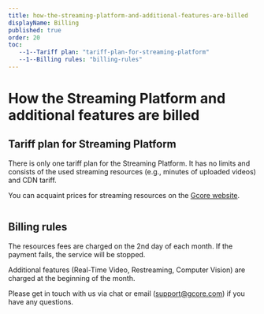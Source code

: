 ```yaml
---
title: how-the-streaming-platform-and-additional-features-are-billed
displayName: Billing
published: true
order: 20
toc:
   --1--Tariff plan: "tariff-plan-for-streaming-platform"
   --1--Billing rules: "billing-rules"
---
```

# How the Streaming Platform and additional features are billed

## Tariff plan for Streaming Platform

There is only one tariff plan for the Streaming Platform. It has no limits and consists of the used streaming resources (e.g., minutes of uploaded videos) and CDN tariff. 

You can acquaint prices for streaming resources on the <a href="https://gcore.com/pricing/streaming-platform" target="_blank">Gcore website</a>.

<img src="https://support.gcore.com/hc/article_attachments/10512203476241" alt="">

## Billing rules

The resources fees are charged on the 2nd day of each month. If the payment fails, the service will be stopped.

Additional features (Real-Time Video, Restreaming, Computer Vision) are charged at the beginning of the month.

Please get in touch with us via chat or email ([support@gcore.com](mailto:support@gcore.com)) if you have any questions.